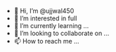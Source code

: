 - 👋 Hi, I’m @ujjwal450
- 👀 I’m interested in full
- 🌱 I’m currently learning ...
- 💞️ I’m looking to collaborate on ...
- 📫 How to reach me ...

<!---
ujjwal450/ujjwal450 is a ✨ special ✨ repository because its `README.md` (this file) appears on your GitHub profile.
You can click the Preview link to take a look at your changes.
--->
